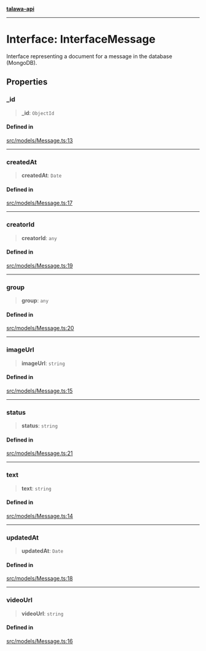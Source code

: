 [**talawa-api**](../../../README.md)

***

# Interface: InterfaceMessage

Interface representing a document for a message in the database (MongoDB).

## Properties

### \_id

> **\_id**: `ObjectId`

#### Defined in

[src/models/Message.ts:13](https://github.com/Suyash878/talawa-api/blob/095e6964ce2a06c1c30d1acf81b6162203f1db91/src/models/Message.ts#L13)

***

### createdAt

> **createdAt**: `Date`

#### Defined in

[src/models/Message.ts:17](https://github.com/Suyash878/talawa-api/blob/095e6964ce2a06c1c30d1acf81b6162203f1db91/src/models/Message.ts#L17)

***

### creatorId

> **creatorId**: `any`

#### Defined in

[src/models/Message.ts:19](https://github.com/Suyash878/talawa-api/blob/095e6964ce2a06c1c30d1acf81b6162203f1db91/src/models/Message.ts#L19)

***

### group

> **group**: `any`

#### Defined in

[src/models/Message.ts:20](https://github.com/Suyash878/talawa-api/blob/095e6964ce2a06c1c30d1acf81b6162203f1db91/src/models/Message.ts#L20)

***

### imageUrl

> **imageUrl**: `string`

#### Defined in

[src/models/Message.ts:15](https://github.com/Suyash878/talawa-api/blob/095e6964ce2a06c1c30d1acf81b6162203f1db91/src/models/Message.ts#L15)

***

### status

> **status**: `string`

#### Defined in

[src/models/Message.ts:21](https://github.com/Suyash878/talawa-api/blob/095e6964ce2a06c1c30d1acf81b6162203f1db91/src/models/Message.ts#L21)

***

### text

> **text**: `string`

#### Defined in

[src/models/Message.ts:14](https://github.com/Suyash878/talawa-api/blob/095e6964ce2a06c1c30d1acf81b6162203f1db91/src/models/Message.ts#L14)

***

### updatedAt

> **updatedAt**: `Date`

#### Defined in

[src/models/Message.ts:18](https://github.com/Suyash878/talawa-api/blob/095e6964ce2a06c1c30d1acf81b6162203f1db91/src/models/Message.ts#L18)

***

### videoUrl

> **videoUrl**: `string`

#### Defined in

[src/models/Message.ts:16](https://github.com/Suyash878/talawa-api/blob/095e6964ce2a06c1c30d1acf81b6162203f1db91/src/models/Message.ts#L16)
